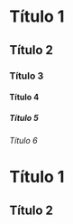 # Título 1

## Título 2

### Título 3

#### Título 4

##### Título 5

###### Título 6

# Título 1

## Título 2
